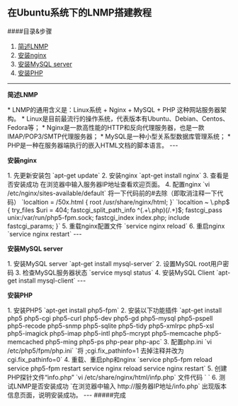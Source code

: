 ## 在Ubuntu系统下的LNMP搭建教程   
####目录&步骤
1. [简述LNMP](#1)
2. [安装nginx](#2)
3. [安装MySQL server](#3)
4. [安装PHP](#4)
---
<p id = "1"><b>简述LNMP</b></p>
* LNMP的通用含义是：Linux系统 + Nginx + MySQL + PHP 这种网站服务器架构。     
* Linux是目前最流行的操作系统，代表版本有Ubuntu、Debian、Centos、Fedora等；   
* Nginx是一款高性能的HTTP和反向代理服务器，也是一款IMAP/POP3/SMTP代理服务器；   
* MySQL是一种小型关系型数据库管理系统；   
* PHP是一种在服务器端执行的嵌入HTML文档的脚本语言。
---
<p id = "2"><b>安装nginx</b></p>
1. 先更新安装包   
`apt-get update`
2. 安装nginx   
`apt-get install nginx`
3. 查看是否安装成功   
在浏览器中输入服务器IP地址查看欢迎页面。  
4. 配置nginx  
`vi /etc/nginx/sites-available/default`   
将一下代码前的#去除（即取消注释一下代码）  
`localtion = /50x.html {  
      root /usr/share/nginx/html;  
}`     
`localtion ~ \.php$ {  
      try_files $uri = 404;  
      fastcgi_split_path_info ^(.+\.php)(/.+)$;  
      fastcgi_pass unix:/var/run/php5-fpm.sock;  
      fastcgi_index index.php;  
      include fastcgi_params;  
}`     
5. 重载nginx配置文件   
`service nginx reload`   
6. 重启nginx   
`service nginx restart` 
---
<p id = "3"><b>安装MySQL server</b></p>
1. 安装MySQL server  
`apt-get install mysql-server`  
2. 设置MySQL root用户密码  
3. 检查MySQL服务器状态  
`service mysql status`  
4. 安装MySQL Client    
`apt-get install mysql-client` 
---
<p id = "4"><b>安装PHP</b></p>  
1. 安装PHP5    
`apt-get install php5-fpm` 
2. 安装以下功能插件    
`apt-get install php5 php5-cgi php5-curl php5-dev php5-gd php5-mysql php5-pspell php5-recode php5-snmp php5-sqlite php5-tidy php5-xmlrpc php5-xsl php5-imagick php5-imap php5-intl php5-mcrypt php5-memcache php5-memcached php5-ming php5-ps php-pear php-apc`  
3. 配置php.ini  
`vi /etc/php5/fpm/php.ini`    
`将 ;cgi.fix_pathinfo=1 去掉注释并改为 cgi.fix_pathinfo=0`    
4. 重载、重启php和nginx  
`service php5-fpm reload  
 service php5-fpm restart  
 service nginx reload  
 service nginx restart`  
5. 创建PHP探针文件“info.php”    
`vi /etc/share/nginx/html/infp.php`    
文件代码  
` <?php  
    phpinfp();  
?> `   
6. 测试LNMP是否安装成功  
`在浏览器中输入 http://服务器IP地址/info.php`  
出现版本信息页面，说明安装成功。
---
#####完成


